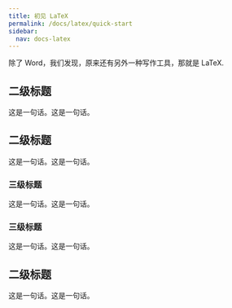 ```yaml
---
title: 初见 LaTeX
permalink: /docs/latex/quick-start
sidebar:
  nav: docs-latex
---
```


除了 Word，我们发现，原来还有另外一种写作工具，那就是 LaTeX.



## 二级标题

这是一句话。这是一句话。

## 二级标题

这是一句话。这是一句话。

### 三级标题

这是一句话。这是一句话。

### 三级标题

这是一句话。这是一句话。

## 二级标题

这是一句话。这是一句话。


